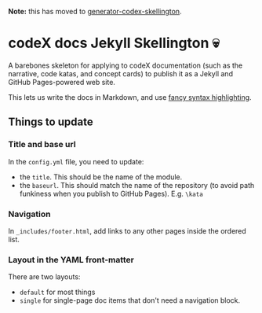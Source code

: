 **Note:** this has moved to [generator-codex-skellington](https://github.com/codex-academy/generator-codex-skellington).

# codeX docs Jekyll Skellington :skull:

A barebones skeleton for applying to codeX documentation (such as the narrative, code katas, and concept cards) to publish it as a Jekyll and GitHub Pages-powered web site.

This lets us write the docs in Markdown, and use [fancy syntax highlighting](http://jekyllrb.com/docs/templates/#code-snippet-highlighting).

## Things to update

### Title and base url

In the `config.yml` file, you need to update:

* the `title`. This should be the name of the module.
* the `baseurl`. This should match the name of the repository (to avoid path funkiness when you publish to GitHub Pages). E.g. `\kata`

### Navigation

In `_includes/footer.html`, add links to any other pages inside the ordered list.


### Layout in the YAML front-matter

There are two layouts:

* `default` for most things
* `single` for single-page doc items that don't need a navigation block.
